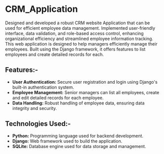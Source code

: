 # CRM_Application

Designed and developed a robust CRM website Application that can be used for efficient employee data management. Implemented user-friendly interface, data validation, and role-based access control, enhancing organizational efficiency and streamlined employee information tracking. This web application is designed to help managers efficiently manage their employees. Built using the Django framework, it offers features to list employees and create detailed records for each.

## Features:-

- **User Authentication:** Secure user registration and login using Django's built-in authentication system.
- **Employee Management:** Senior managers can list all employees, create and edit detailed records for each employee.
- **Data Handling:** Robust handling of employee data, ensuring data integrity and security.

## Technologies Used:-
- **Python:** Programming language used for backend development.
- **Django:** Web framework used to build the application.
- **SQLite:** Database engine used for data storage and management.





